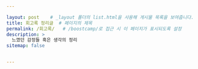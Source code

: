 ```yaml
---

layout: post    # _layout 폴더의 list.html을 사용해 게시물 목록을 보여줍니다.
title: 회고록 정리글  # 페이지의 제목
permalink: /회고록/   # /boostcamp/로 접근 시 이 페이지가 표시되도록 설정
description: >
  느꼈던 감정들 혹은 생각의 정리
sitemap: false


---
```



<!-- menu:
  - title:             Data분석   # 데이터 분석가가까지의 과정
    url:               /Data분석/ 
  - title:             boostcamp    # 부스트캠프과정중 배워간 것들
    url:               /boostcamp/ 
  - title:             10분영어 # 10분영어 매일 계획표
    url:               /10분영어/
  - title:             회고록  # 매일 들은 생각들 정리 
    url:               /회고록/ 

    파일생성
    일반적으로 _posts 디렉터리 안에 있는 파일이 특정 날짜와 함께 포맷된 파일명으로 업로드되어야 그 포스트가 게시물로 인식됩니다. 파일명 형식은 YEAR-MONTH-DAY-title.md로, 날짜 형식은 2024-09-19와 같은 형태로 작성
    -->

    